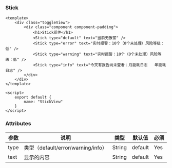 ### Stick

<template>
    <div class="toggleView">
        <div class="component component-padding">
            <h1>Stick组件</h1>
            <Stick type="default" text="当前无报警" />
            <Stick type="error" text="实时报警：10个（0个未处理）风险等级：低" />
            <Stick type="warning" text="实时报警：10个（0个未处理）风险等级：低" />
            <Stick type="info" text="今天有报告尚未查看：月能耗日志   年能耗日志" />
        </div>
    </div>
</template>

<script>
    export default {
        name: "StickView"
    }
</script>

```vue
<template>
    <div class="toggleView">
        <div class="component component-padding">
            <h1>Stick组件</h1>
            <Stick type="default" text="当前无报警" />
            <Stick type="error" text="实时报警：10个（0个未处理）风险等级：低" />
            <Stick type="warning" text="实时报警：10个（0个未处理）风险等级：低" />
            <Stick type="info" text="今天有报告尚未查看：月能耗日志   年能耗日志" />
        </div>
    </div>
</template>

<script>
    export default {
        name: "StickView"
    }
</script>

```

### Attributes

| 参数     | 说明  | 类型    | 默认值  | 必须    |
| ------- | ---- | ------ | ------- | ------ |
| type    | 类型（default/error/warning/info） | String | default | Yes     |
| text    | 显示的内容 | String | default | Yes     |